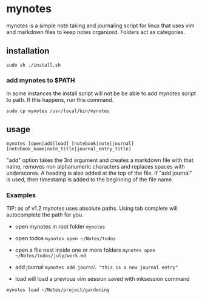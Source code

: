 # mynotes

mynotes is a simple note taking and journaling script for linux that uses vim and markdown files to keep notes organized. Folders act as categories. 


## installation 

`sudo sh ./install.sh`

### add mynotes to $PATH 

In some instances the install script will not be be able to add mynotes script to path. If this happens, run this command. 

`sudo cp mynotes /usr/local/bin/mynotes`
 
## usage 

`mynotes [open|add|load] [notebook|note|journal] [notebook_name|note_title|journal_entry_title]`

"add" option takes the 3rd argument and creates a markdown file with that name, removes non alphanumeric characters and replaces spaces with underscores. A heading is also added at the top of the file.
if "add journal" is used, then timestamp is added to the beginning of the file name. 

### Examples

TIP: as of v1.2 mynotes uses absolute paths. Using tab complete will autocomplete the path for you.

- open mynotes in root folder
`mynotes`

- open todos
`mynotes open ~/Notes/todos`

- open a file nest inside one or more folders
`mynotes open ~/Notes/todos/july/work.md`

- add journal 
`mynotes add journal "this is a new journal entry"`

- load 
will load a previous vim session saved with mksession command 

`mynotes load ~/Notes/project/gardening`
